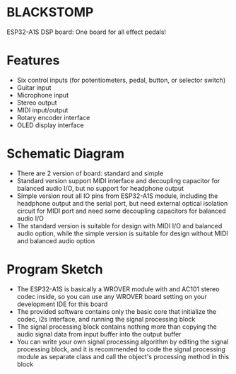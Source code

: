 # BLACKSTOMP
ESP32-A1S DSP board: One board for all effect pedals!

# Features
- Six control inputs (for potentiometers, pedal, button, or selector switch)
- Guitar input
- Microphone input
- Stereo output
- MIDI input/output
- Rotary encoder interface
- OLED display interface

# Schematic Diagram
- There are 2 version of board: standard and simple
- Standard version support MIDI interface and decoupling capacitor for balanced audio I/O, but no support for headphone output
- Simple version rout all IO pins from ESP32-A1S module, including the headphone output and the serial port, but need external optical isolation circuit for MIDI port and need some decoupling capacitors for balanced audio I/O
- The standard version is suitable for design with MIDI I/O and balanced audio option, while the simple version is suitable for design without MIDI and balanced audio option

# Program Sketch
- The ESP32-A1S is basically a WROVER module with and AC101 stereo codec inside, so you can use any WROVER board setting on your development IDE for this board
- The provided software contains only the basic core that initialize the codec, i2s interface, and running the signal processing block
- The signal processing block contains nothing more than copying the audio signal data from input buffer into the output buffer
- You can write your own signal processing algorithm by editing the signal processing block, and it is recommended to code the signal processing module as separate class and call the object's processing method in this block


